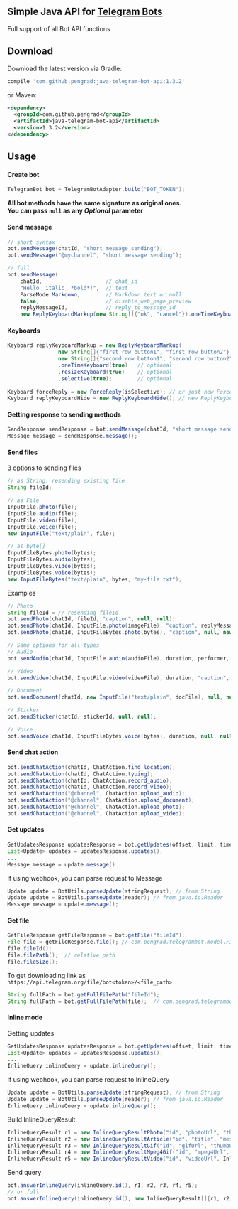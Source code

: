 ## Simple Java API for [Telegram Bots][1]

Full support of all Bot API functions

Download
-------
Download the latest version via Gradle:
```groovy
compile 'com.github.pengrad:java-telegram-bot-api:1.3.2'
```
or Maven:
```xml
<dependency>
  <groupId>com.github.pengrad</groupId>
  <artifactId>java-telegram-bot-api</artifactId>
  <version>1.3.2</version>
</dependency>
```


Usage
-------
#### Create bot
```java
TelegramBot bot = TelegramBotAdapter.build("BOT_TOKEN");
```
**All bot methods have the same signature as original ones.**  
**You can pass `null` as any _Optional_ parameter**

#### Send message
```java
// short syntax
bot.sendMessage(chatId, "short message sending");
bot.sendMessage("@mychannel", "short message sending");

// full
bot.sendMessage(
    chatId,                    // chat_id
    "Hello _italic_ *bold*!",  // text
    ParseMode.Markdown,        // Markdown text or null
    false,                     // disable_web_page_preview
    replyMessageId,            // reply_to_message_id
    new ReplyKeyboardMarkup(new String[]{"ok", "cancel"}).oneTimeKeyboard(true));  // keyboard
```
#### Keyboards
```java
Keyboard replyKeyboardMarkup = new ReplyKeyboardMarkup(
                new String[]{"first row button1", "first row button2"},
                new String[]{"second row button1", "second row button2"})
                .oneTimeKeyboard(true)   // optional
                .resizeKeyboard(true)    // optional
                .selective(true);        // optional
                
Keyboard forceReply = new ForceReply(isSelective); // or just new ForceReply();
Keyboard replyKeyboardHide = new ReplyKeyboardHide(); // new ReplyKeyboardHide(isSelective)
```
#### Getting response to sending methods
```java
SendResponse sendResponse = bot.sendMessage(chatId, "short message sending");
Message message = sendResponse.message();
```
#### Send files
3 options to sending files
```java
// as String, resending existing file
String fileId;

// as File
InputFile.photo(file);
InputFile.audio(file);
InputFile.video(file);
InputFile.voice(file);
new InputFile("text/plain", file); 

// as byte[]
InputFileBytes.photo(bytes);
InputFileBytes.audio(bytes);
InputFileBytes.video(bytes);
InputFileBytes.voice(bytes);
new InputFileBytes("text/plain", bytes, "my-file.txt");
```
Examples
```java
// Photo
String fileId = // resending fileId
bot.sendPhoto(chatId, fileId, "caption", null, null);
bot.sendPhoto(chatId, InputFile.photo(imageFile), "caption", replyMessageId, new ForceReply());
bot.sendPhoto(chatId, InputFileBytes.photo(bytes), "caption", null, new ReplyKeyboardHide());

// Same options for all types 
// Audio
bot.sendAudio(chatId, InputFile.audio(audioFile), duration, performer, title, null, null);

// Video
bot.sendVideo(chatId, InputFile.video(videoFile), duration, "caption", null, null);

// Document
bot.sendDocument(chatId, new InputFile("text/plain", docFile), null, null);

// Sticker
bot.sendSticker(chatId, stickerId, null, null);

// Voice
bot.sendVoice(chatId, InputFileBytes.voice(bytes), duration, null, null);
```
#### Send chat action
```java
bot.sendChatAction(chatId, ChatAction.find_location);
bot.sendChatAction(chatId, ChatAction.typing);
bot.sendChatAction(chatId, ChatAction.record_audio);
bot.sendChatAction(chatId, ChatAction.record_video);
bot.sendChatAction("@channel", ChatAction.upload_audio);
bot.sendChatAction("@channel", ChatAction.upload_document);
bot.sendChatAction("@channel", ChatAction.upload_photo);
bot.sendChatAction("@channel", ChatAction.upload_video);
```
#### Get updates 
```java
GetUpdatesResponse updatesResponse = bot.getUpdates(offset, limit, timeout);
List<Update> updates = updatesResponse.updates();
...
Message message = update.message()
```
If using webhook, you can parse request to Message
```java
Update update = BotUtils.parseUpdate(stringRequest); // from String
Update update = BotUtils.parseUpdate(reader); // from java.io.Reader
Message message = update.message();
```
#### Get file
```java
GetFileResponse getFileResponse = bot.getFile("fileId");
File file = getFileResponse.file(); // com.pengrad.telegrambot.model.File
file.fileId();
file.filePath();  // relative path
file.fileSize();
```
To get downloading link as `https://api.telegram.org/file/bot<token>/<file_path>`
```java
String fullPath = bot.getFullFilePath("fileId");
String fullPath = bot.getFullFilePath(file);  // com.pengrad.telegrambot.model.File
```
#### Inline mode
Getting updates
```java
GetUpdatesResponse updatesResponse = bot.getUpdates(offset, limit, timeout);
List<Update> updates = updatesResponse.updates();
...
InlineQuery inlineQuery = update.inlineQuery();
```
If using webhook, you can parse request to InlineQuery
```java
Update update = BotUtils.parseUpdate(stringRequest); // from String
Update update = BotUtils.parseUpdate(reader); // from java.io.Reader
InlineQuery inlineQuery = update.inlineQuery();
```
Build InlineQueryResult
```java
InlineQueryResult r1 = new InlineQueryResultPhoto("id", "photoUrl", "thumbUrl");
InlineQueryResult r2 = new InlineQueryResultArticle("id", "title", "message text").thumbUrl("url");
InlineQueryResult r3 = new InlineQueryResultGif("id", "gifUrl", "thumbUrl");
InlineQueryResult r4 = new InlineQueryResultMpeg4Gif("id", "mpeg4Url", "thumbUrl");
InlineQueryResult r5 = new InlineQueryResultVideo("id", "videoUrl", InlineQueryResultVideo.MIME_VIDEO_MP4, "message text", "thumbUrl", "video title");
```
Send query
```java
bot.answerInlineQuery(inlineQuery.id(), r1, r2, r3, r4, r5);
// or full
bot.answerInlineQuery(inlineQuery.id(), new InlineQueryResult[]{r1, r2, r3, r4, r5}, cacheTime, isPersonal, nextOffset);
```


 [1]: https://core.telegram.org/bots

